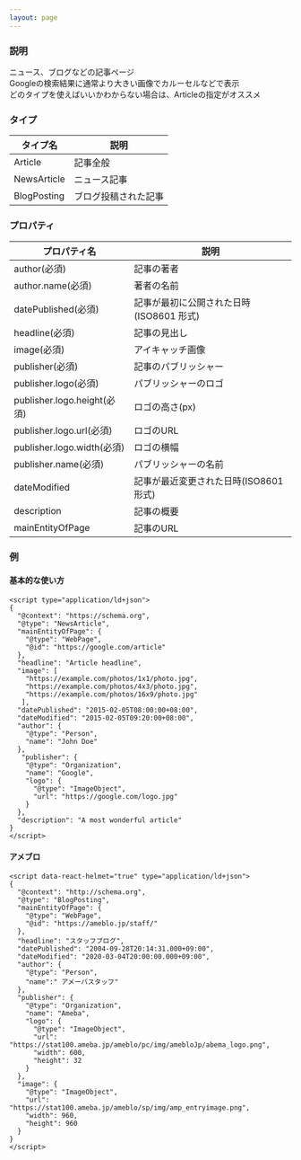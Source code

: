 ```yaml
---
layout: page
---
```


### 説明

ニュース、ブログなどの記事ページ  
Googleの検索結果に通常より大きい画像でカルーセルなどで表示  
どのタイプを使えばいいかわからない場合は、Articleの指定がオススメ

### タイプ

| タイプ名    | 説明                 |
| ----------- | -------------------- |
| Article     | 記事全般             |
| NewsArticle | ニュース記事         |
| BlogPosting | ブログ投稿された記事 |

### プロパティ

| プロパティ名                | 説明                                     |
| --------------------------- | ---------------------------------------- |
| author(必須)                | 記事の著者                               |
| author.name(必須)           | 著者の名前                               |
| datePublished(必須)         | 記事が最初に公開された日時(ISO8601 形式) |
| headline(必須)              | 記事の見出し                             |
| image(必須)                 | アイキャッチ画像                         |
| publisher(必須)             | 記事のパブリッシャー                     |
| publisher.logo(必須)        | パブリッシャーのロゴ                     |
| publisher.logo.height(必須) | ロゴの高さ(px)                           |
| publisher.logo.url(必須)    | ロゴのURL                               |
| publisher.logo.width(必須)  | ロゴの横幅                               |
| publisher.name(必須)        | パブリッシャーの名前                     |
| dateModified                | 記事が最近変更された日時(ISO8601 形式)   |
| description                 | 記事の概要                               |
| mainEntityOfPage            | 記事のURL                               |

### 例
#### 基本的な使い方
    <script type="application/ld+json">
    {
      "@context": "https://schema.org",
      "@type": "NewsArticle",
      "mainEntityOfPage": {
        "@type": "WebPage",
        "@id": "https://google.com/article"
      },
      "headline": "Article headline",
      "image": [
        "https://example.com/photos/1x1/photo.jpg",
        "https://example.com/photos/4x3/photo.jpg",
        "https://example.com/photos/16x9/photo.jpg"
       ],
      "datePublished": "2015-02-05T08:00:00+08:00",
      "dateModified": "2015-02-05T09:20:00+08:00",
      "author": {
        "@type": "Person",
        "name": "John Doe"
      },
       "publisher": {
        "@type": "Organization",
        "name": "Google",
        "logo": {
          "@type": "ImageObject",
          "url": "https://google.com/logo.jpg"
        }
      },
      "description": "A most wonderful article"
    }
    </script>

#### アメブロ

    <script data-react-helmet="true" type="application/ld+json">
    {
      "@context": "http://schema.org",
      "@type": "BlogPosting",
      "mainEntityOfPage": {
        "@type": "WebPage",
        "@id": "https://ameblo.jp/staff/"
      },
      "headline": "スタッフブログ",
      "datePublished": "2004-09-28T20:14:31.000+09:00",
      "dateModified": "2020-03-04T20:00:00.000+09:00",
      "author": {
        "@type": "Person",
        "name":" アメーバスタッフ"
      },
      "publisher": {
        "@type": "Organization",
        "name": "Ameba",
        "logo": {
          "@type": "ImageObject",
          "url": "https://stat100.ameba.jp/ameblo/pc/img/amebloJp/abema_logo.png",
          "width": 600,
          "height": 32
        }
      },
      "image": {
        "@type": "ImageObject",
        "url": "https://stat100.ameba.jp/ameblo/sp/img/amp_entryimage.png",
        "width": 960,
        "height": 960
      }
    }
    </script>

